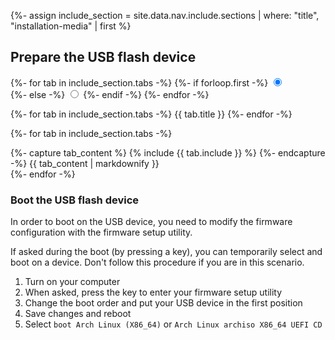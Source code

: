 {%- assign include_section = site.data.nav.include.sections | where: "title", "installation-media" | first %}

## Prepare the USB flash device

<div class="tab-main">

  {%- for tab in include_section.tabs -%}
    {%- if forloop.first -%}
      <input class="tab-controller" type="radio" name="tab-controller-{{ include_section.title }}" id="tab-controller-{{ include_section.title }}-{{ forloop.index }}" checked />    
    {%- else -%}
      <input class="tab-controller" type="radio" name="tab-controller-{{ include_section.title }}" id="tab-controller-{{ include_section.title }}-{{ forloop.index }}" />
    {%- endif -%}
  {%- endfor -%}

  <nav class="tab-nav">
    {%- for tab in include_section.tabs -%}
      <label class="tab-nav__item tab-nav__item--{{ forloop.index }} text-delta" for="tab-controller-{{ include_section.title }}-{{ forloop.index }}">{{ tab.title }}</label>
    {%- endfor -%}
  </nav>

  {%- for tab in include_section.tabs -%}
    <div class="tab-content tab-content--{{ forloop.index }}">
      {%- capture tab_content %}
{% include {{ tab.include }} %}
      {%- endcapture -%}
{{ tab_content  | markdownify }}
    </div>
  {%- endfor -%}

</div>

### Boot the USB flash device

In order to boot on the USB device, you need to modify the firmware configuration with the firmware setup utility.

If asked during the boot (by pressing a key), you can temporarily select and boot on a device. Don't follow this procedure if you are in this scenario.

1. Turn on your computer
1. When asked, press the key to enter your firmware setup utility
1. Change the boot order and put your USB device in the first position
1. Save changes and reboot
1. Select `boot Arch Linux (X86_64)` or `Arch Linux archiso X86_64 UEFI CD`
